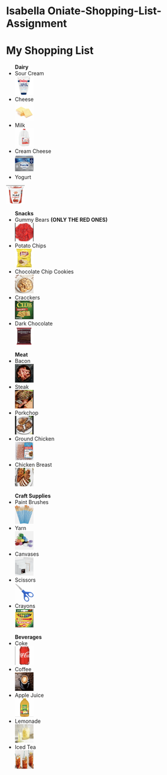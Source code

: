 # Isabella Oniate-Shopping-List-Assignment
<!DOCTYPE html>
<html>
<body>
<h1>My Shopping List</h1>
<ul> <strong>Dairy</strong> 
<li>Sour Cream</li>  <img src="sourcream.jpg" alt="Sour Cream" width="50" height="50">
<li>Cheese</li>
  <img src="cheese.png" alt="cheese" width="50" height="50">
<li>Milk</li>
  <img src="milk.png" alt="milk" width="50" height="50">
<li>Cream Cheese</li>
  <img src="creamcheese.png" alt="cream cheese" width="50" height="50">
<li>Yogurt</li> </ul>
  <img src="yougurt.png" alt="yogurt" width="50" height="50">
<br>
<ul> <strong>Snacks</strong>
<li>Gummy Bears <strong>(ONLY THE RED ONES)</strong></li>
   <img src="gummies.png" alt="red gummy bears" width="50" height="50">
<li>Potato Chips</li>
   <img src="chips.png" alt="Lays chips" width="50" height="50">
<li>Chocolate Chip Cookies</li>
   <img src="cookies.png" alt="cookies" width="50" height="50">
<li>Cracckers</li>
   <img src="crackers.png" alt="crackers" width="50" height="50">
<li>Dark Chocolate</li>
   <img src="choc.png" alt="dark chocolate" width="50" height="50">
</ul>
<ul> <strong>Meat</strong>
<li>Bacon</li>
   <img src="bacon.png" alt="bacon" width="50" height="50">
<li>Steak</li>
   <img src="steak.png" alt="steak" width="50" height="50">
<li>Porkchop</li>
   <img src="pork.png" alt="porkchop" width="50" height="50">
<li>Ground Chicken</li>
   <img src="chicken.png" alt="ground chicken" width="50" height="50">
<li>Chicken Breast</li>
   <img src="cbreast.png" alt="chicken breast" width="50" height="50">
</ul>
<ul> <strong>Craft Supplies</strong>
<li>Paint Brushes</li>
   <img src="brushes.png" alt="paint brushes" width="50" height="50">
<li>Yarn</li>
   <img src="yarn.png" alt="yarn" width="50" height="50">
<li>Canvases</li>
   <img src="canvas.png" alt="canvases" width="50" height="50">
<li>Scissors</li>
   <img src="sci.png" alt="scissors" width="50" height="50">
<li>Crayons</li>
   <img src="crayon.png" alt="crayons" width="50" height="50">
</ul>
<ul> <strong>Beverages</strong>
<li>Coke</li>
   <img src="coke.png" alt="coke" width="50" height="50">
<li>Coffee</li>
   <img src="coffee.png" alt="coffee" width="50" height="50">
<li> Apple Juice</li>
   <img src="applejuice.png" alt="apple juice" width="50" height="50">
<li>Lemonade</li>
   <img src="lemon.png" alt="lemonade" width="50" height="50">
<li>Iced Tea</li>
   <img src="icedtea.png" alt="iced tea" width="50" height="50">
</ul>
